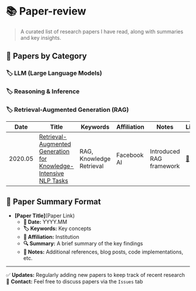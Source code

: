 # 📚 Paper-review

> A curated list of research papers I have read, along with summaries and key insights.

## 📌 Papers by Category

### 🏷️ LLM (Large Language Models)

### 🏷️ Reasoning & Inference

### 🏷️ Retrieval-Augmented Generation (RAG)
| Date | Title | Keywords | Affiliation | Notes | Link | Review |
|------|-------|----------|-------------|-------|------|--------|
| 2020.05 | [Retrieval-Augmented Generation for Knowledge-Intensive NLP Tasks](https://arxiv.org/abs/2005.11401) | RAG, Knowledge Retrieval | Facebook AI | Introduced RAG framework | [🔗](https://arxiv.org/abs/2005.11401) | [📝 Blog](https://velog.io/@ybonghy/%EB%85%BC%EB%AC%B8-%EB%A6%AC%EB%B7%B0-Retrieval-Augmented-Generation-for-Knowledge-Intensive-NLP-Tasks-2020.05)|

## 📝 Paper Summary Format
- **[Paper Title]**(Paper Link)  
  - **📅 Date:** YYYY.MM  
  - **🏷️ Keywords:** Key concepts  
  - **🏢 Affiliation:** Institution  
  - **🔍 Summary:** A brief summary of the key findings  
  - **📝 Notes:** Additional references, blog posts, code implementations, etc.

---

✅ **Updates:** Regularly adding new papers to keep track of recent research  
📩 **Contact:** Feel free to discuss papers via the `Issues` tab  

